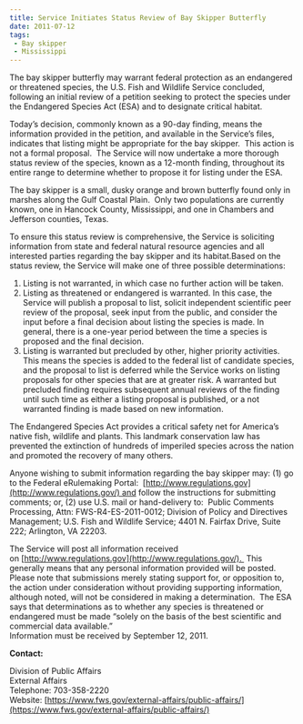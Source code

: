 ```yaml
---
title: Service Initiates Status Review of Bay Skipper Butterfly
date: 2011-07-12
tags:
 - Bay skipper
 - Mississippi
---
```


The bay skipper butterfly may warrant federal protection as an endangered or threatened species, the U.S. Fish and Wildlife Service concluded, following an initial review of a petition seeking to protect the species under the Endangered Species Act (ESA) and to designate critical habitat.

Today’s decision, commonly known as a 90-day finding, means the information provided in the petition, and available in the Service’s files, indicates that listing might be appropriate for the bay skipper.  This action is not a formal proposal.  The Service will now undertake a more thorough status review of the species, known as a 12-month finding, throughout its entire range to determine whether to propose it for listing under the ESA.

The bay skipper is a small, dusky orange and brown butterfly found only in marshes along the Gulf Coastal Plain.  Only two populations are currently known, one in Hancock County, Mississippi, and one in Chambers and Jefferson counties, Texas.    

To ensure this status review is comprehensive, the Service is soliciting information from state and federal natural resource agencies and all interested parties regarding the bay skipper and its habitat.Based on the status review, the Service will make one of three possible determinations:

 1) Listing is not warranted, in which case no further action will be taken.
 2) Listing as threatened or endangered is warranted. In this case, the Service will publish a proposal to list, solicit independent scientific peer review of the proposal, seek input from the public, and consider the input before a final decision about listing the species is made. In general, there is a one-year period between the time a species is proposed and the final decision.
 3) Listing is warranted but precluded by other, higher priority activities. This means the species is added to the federal list of candidate species, and the proposal to list is deferred while the Service works on listing proposals for other species that are at greater risk. A warranted but precluded finding requires subsequent annual reviews of the finding until such time as either a listing proposal is published, or a not warranted finding is made based on new information.

The Endangered Species Act provides a critical safety net for America’s native fish, wildlife and plants. This landmark conservation law has prevented the extinction of hundreds of imperiled species across the nation and promoted the recovery of many others.

Anyone wishing to submit information regarding the bay skipper may: (1) go to the Federal eRulemaking Portal:  [http://www.regulations.gov](http://www.regulations.gov/) and follow the instructions for submitting comments; or, (2) use U.S. mail or hand-delivery to:  Public Comments Processing, Attn: FWS-R4-ES-2011-0012; Division of Policy and Directives Management; U.S. Fish and Wildlife Service; 4401 N. Fairfax Drive, Suite 222; Arlington, VA 22203. 

The Service will post all information received on [http://www.regulations.gov](http://www.regulations.gov/).  This generally means that any personal information provided will be posted.  
Please note that submissions merely stating support for, or opposition to, the action under consideration without providing supporting information, although noted, will not be considered in making a determination.  The ESA says that determinations as to whether any species is threatened or endangered must be made “solely on the basis of the best scientific and commercial data available.”  
Information must be received by September 12, 2011.

**Contact:**

Division of Public Affairs  
External Affairs  
Telephone: 703-358-2220  
Website: [https://www.fws.gov/external-affairs/public-affairs/](https://www.fws.gov/external-affairs/public-affairs/)
